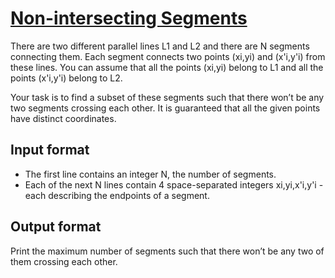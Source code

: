 # [Non-intersecting Segments][link]

There are two different parallel lines L1 and L2 and there are N segments connecting them. Each segment connects two points (xi,yi) and (x'i,y'i) from these lines. You can assume that all the points (xi,yi) belong to L1 and all the points (x'i,y'i) belong to L2.

Your task is to find a subset of these segments such that there won’t be any two segments crossing each other. It is guaranteed that all the given points have distinct coordinates.

## Input format

- The first line contains an integer N, the number of segments.
- Each of the next N lines contain 4 space-separated integers xi,yi,x'i,y'i - each describing the endpoints of a segment.

## Output format

Print the maximum number of segments such that there won’t be any two of them crossing each other.

[link]: https://www.hackerearth.com/practice/algorithms/dynamic-programming/introduction-to-dynamic-programming-1/practice-problems/algorithm/non-intersecting-segments-c414f948/

